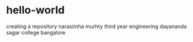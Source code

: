 # hello-world
creating a repository
 narasimha murhty
third year engineering
dayananda sagar college
bangalore
